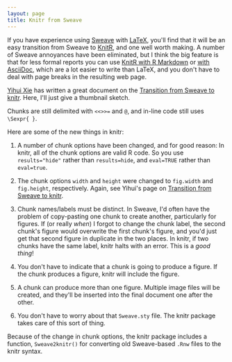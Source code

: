 ```yaml
---
layout: page
title: Knitr from Sweave
---
```


If you have experience using [Sweave](http://leisch.userweb.mwn.de/Sweave/) with
[LaTeX](http://www.latex-project.org), you'll find that it will be an
easy transition from Sweave to [KnitR](http://yihui.name/knitr/), and
one well worth making. A number of Sweave annoyances have been
eliminated, but I think the big feature is that for less formal
reports you can use [KnitR with R Markdown](Rmarkdown.html) or
[with AsciiDoc](asciidoc.html), which are a lot easier to write than
LaTeX, and you don't have to deal with page breaks in the resulting
web page.

[Yihui Xie](http://yihui.name/) has written a great document on the
[Transition from Sweave to knitr](http://yihui.name/knitr/demo/sweave/). Here,
I'll just give a thumbnail sketch.

Chunks are still delimited with `<<>>=` and `@`, and in-line code
still uses `\Sexpr{ }`. 

Here are some of the new things in knitr:

1. A number of chunk options have been changed, and for good
reason: In knitr, all of the chunk options are valid R code. So you
use `results="hide"` rather than `results=hide`, and `eval=TRUE`
rather than `eval=true`.

2. The chunk options `width` and `height` were changed to `fig.width`
and `fig.height`, respectively. Again, see Yihui's page on
[Transition from Sweave to knitr](http://yihui.name/knitr/demo/sweave/).

3. Chunk names/labels must be distinct. In Sweave, I'd often have the
problem of copy-pasting one chunk to create another, particularly for
figures. If (or really _when_) I forgot to change the chunk label, the
second chunk's figure would overwrite the first chunk's figure, and
you'd just get that second figure in duplicate in the two places. In
knitr, if two chunks have the same label, knitr halts with an error.
This is a _good thing_!

4. You don't have to indicate that a chunk is going to
produce a figure. If the chunk produces a figure, knitr will include
the figure.

5. A chunk can produce more than one figure. Multiple image files will
be created, and they'll be inserted into the final document one after
the other.

6. You don't have to worry about that `Sweave.sty` file. The knitr
package takes care of this sort of thing.

Because of the change in chunk options, the knitr package includes a
function, `Sweave2knitr()` for converting old Sweave-based `.Rnw`
files to the knitr syntax.
